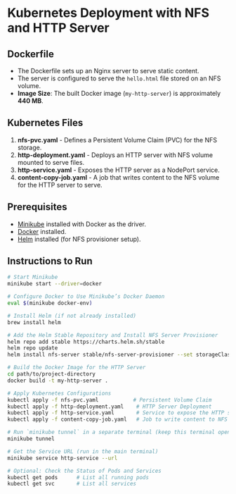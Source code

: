 # Kubernetes Deployment with NFS and HTTP Server

## Dockerfile

- The Dockerfile sets up an Nginx server to serve static content.
- The server is configured to serve the `hello.html` file stored on an NFS volume.
- **Image Size**: The built Docker image (`my-http-server`) is approximately **440 MB**.


## Kubernetes Files
1. **nfs-pvc.yaml** - Defines a Persistent Volume Claim (PVC) for the NFS storage.
2. **http-deployment.yaml** - Deploys an HTTP server with NFS volume mounted to serve files.
3. **http-service.yaml** - Exposes the HTTP server as a NodePort service.
4. **content-copy-job.yaml** - A job that writes content to the NFS volume for the HTTP server to serve.

## Prerequisites

- [Minikube](https://minikube.sigs.k8s.io/docs/start/) installed with Docker as the driver.
- [Docker](https://docs.docker.com/get-docker/) installed.
- [Helm](https://helm.sh/docs/intro/install/) installed (for NFS provisioner setup).
  
## Instructions to Run

```bash
# Start Minikube
minikube start --driver=docker

# Configure Docker to Use Minikube’s Docker Daemon
eval $(minikube docker-env)

# Install Helm (if not already installed)
brew install helm

# Add the Helm Stable Repository and Install NFS Server Provisioner
helm repo add stable https://charts.helm.sh/stable
helm repo update
helm install nfs-server stable/nfs-server-provisioner --set storageClass.name=nfs-storage

# Build the Docker Image for the HTTP Server
cd path/to/project-directory
docker build -t my-http-server .

# Apply Kubernetes Configurations
kubectl apply -f nfs-pvc.yaml           # Persistent Volume Claim
kubectl apply -f http-deployment.yaml    # HTTP Server Deployment
kubectl apply -f http-service.yaml       # Service to expose the HTTP server
kubectl apply -f content-copy-job.yaml   # Job to write content to NFS volume

# Run `minikube tunnel` in a separate terminal (keep this terminal open)
minikube tunnel

# Get the Service URL (run in the main terminal)
minikube service http-service --url

# Optional: Check the Status of Pods and Services
kubectl get pods      # List all running pods
kubectl get svc       # List all services

